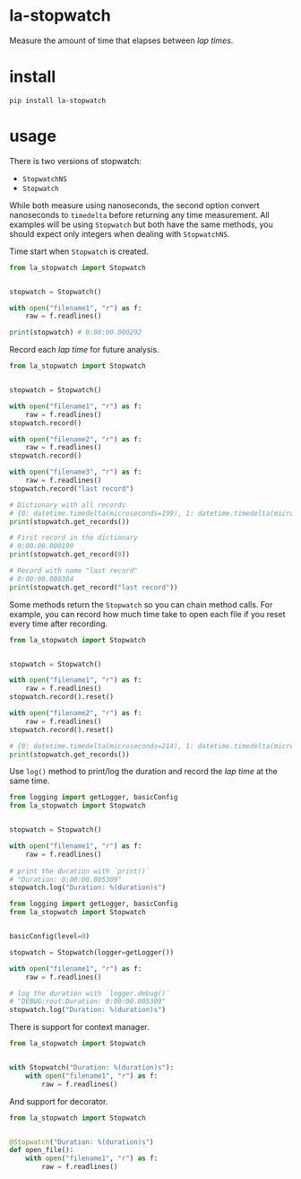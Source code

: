 # la-stopwatch
Measure the amount of time that elapses between *lap times*.  

# install
`pip install la-stopwatch`  

# usage
There is two versions of stopwatch:  
  - `StopwatchNS`
  - `Stopwatch`

While both measure using nanoseconds, the second option convert nanoseconds to `timedelta` before returning any time measurement. All examples will be using `Stopwatch` but both have the same methods, you should expect only integers when dealing with `StopwatchNS`.  

Time start when `Stopwatch` is created.  
```python
from la_stopwatch import Stopwatch


stopwatch = Stopwatch()

with open("filename1", "r") as f:
    raw = f.readlines()

print(stopwatch) # 0:00:00.000292
```

Record each *lap time* for future analysis.  
```python
from la_stopwatch import Stopwatch


stopwatch = Stopwatch()

with open("filename1", "r") as f:
    raw = f.readlines()
stopwatch.record()

with open("filename2", "r") as f:
    raw = f.readlines()
stopwatch.record()

with open("filename3", "r") as f:
    raw = f.readlines()
stopwatch.record("last record")

# Dictionary with all records
# {0: datetime.timedelta(microseconds=199), 1: datetime.timedelta(microseconds=260), 'last record': datetime.timedelta(microseconds=304)}
print(stopwatch.get_records())

# First record in the dictionary
# 0:00:00.000199
print(stopwatch.get_record(0))

# Record with name "last record"
# 0:00:00.000304
print(stopwatch.get_record("last record"))
```

Some methods return the `Stopwatch` so you can chain method calls. For example, you can record how much time take to open each file if you reset every time after recording.  
```python
from la_stopwatch import Stopwatch


stopwatch = Stopwatch()

with open("filename1", "r") as f:
    raw = f.readlines()
stopwatch.record().reset()

with open("filename2", "r") as f:
    raw = f.readlines()
stopwatch.record().reset()

# {0: datetime.timedelta(microseconds=214), 1: datetime.timedelta(microseconds=48)}
print(stopwatch.get_records())
```

Use `log()` method to print/log the duration and record the *lap time* at the same time.  
```python
from logging import getLogger, basicConfig
from la_stopwatch import Stopwatch


stopwatch = Stopwatch()

with open("filename1", "r") as f:
    raw = f.readlines()
    
# print the duration with `print()`
# "Duration: 0:00:00.005309"
stopwatch.log("Duration: %(duration)s")
```

```python
from logging import getLogger, basicConfig
from la_stopwatch import Stopwatch


basicConfig(level=0)

stopwatch = Stopwatch(logger=getLogger())

with open("filename1", "r") as f:
    raw = f.readlines()

# log the duration with `logger.debug()`
# "DEBUG:root:Duration: 0:00:00.005309"
stopwatch.log("Duration: %(duration)s")
```

There is support for context manager.  
```python
from la_stopwatch import Stopwatch


with Stopwatch("Duration: %(duration)s"):
    with open("filename1", "r") as f:
        raw = f.readlines()
```

And support for decorator.  
```python
from la_stopwatch import Stopwatch


@Stopwatch("Duration: %(duration)s")
def open_file():
    with open("filename1", "r") as f:
        raw = f.readlines()
```
